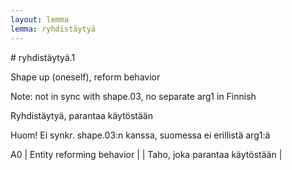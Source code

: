 ```yaml
---
layout: lemma
lemma: ryhdistäytyä
---
```


<div class="sense">
# <span class="sensename">ryhdistäytyä.1</span>

<span class="description">Shape up (oneself), reform behavior</span>

Note: not in sync with shape.03, no separate arg1 in Finnish

<span class="description">Ryhdistäytyä, parantaa käytöstään</span>

Huom! Ei synkr. shape.03:n kanssa, suomessa ei erillistä arg1:ä

A0 | Entity reforming behavior |   | Taho, joka parantaa käytöstään |  

</div>

